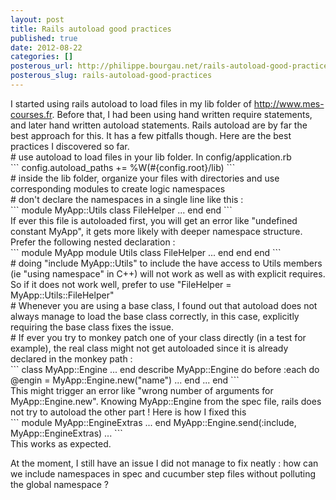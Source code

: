 ```yaml
---
layout: post
title: Rails autoload good practices
published: true
date: 2012-08-22
categories: []
posterous_url: http://philippe.bourgau.net/rails-autoload-good-practices
posterous_slug: rails-autoload-good-practices
---
```

<div>I started using rails autoload to load files in my lib folder of <a href="http://www.mes-courses.fr">http://www.mes-courses.fr</a>. Before that, I had been using hand written require statements, and later hand written autoload statements. Rails autoload are by far the best approach for this. It has a few pitfalls though. Here are the best practices I discovered so far.</div>
<div># use autoload to load files in your lib folder. In config/application.rb</div>
<div>
```
config.autoload_paths += %W(#{config.root}/lib)
```
</div>
<div># inside the lib folder, organize your files with directories and use corresponding modules to create logic namespaces</div>
<div># don't declare the namespaces in a single line like this :</div>
<div>
```
module MyApp::Utils
 class FileHelper
 ...
 end
end
```
</div>
<div>If ever this file is autoloaded first, you will get an error like "undefined constant MyApp", it gets more likely with deeper namespace structure. Prefer the following nested declaration :</div>
<div>
```
module MyApp
 module Utils
 class FileHelper
 ...
end
end
end
```
</div>
<div># doing "include MyApp::Utils" to include the have access to Utils members (ie "using namespace" in C++) will not work as well as with explicit requires. So if it does not work well, prefer to use "FileHelper = MyApp::Utils::FileHelper"</div>
<div># Whenever you are using a base class, I found out that autoload does not always manage to load the base class correctly, in this case, explicitly requiring the base class fixes the issue.</div>
<div># If ever you try to monkey patch one of your class directly (in a test for example), the real class might not get autoloaded since it is already declared in the monkey path :</div>
<div>
```
class MyApp::Engine
 ...
end
describe MyApp::Engine do
 before :each do
 @engin = MyApp::Engine.new("name")
 ...
 end
 ...
end
```
</div>
<div>This might trigger an error like "wrong number of arguments for MyApp::Engine.new". Knowing MyApp::Engine from the spec file, rails does not try to autoload the other part ! Here is how I fixed this</div>
<div>
```
module MyApp::EngineExtras
 ...
end
MyApp::Engine.send(:include, MyApp::EngineExtras)
...
```
</div>
<div>This works as expected.</div>
<p />
<div>At the moment, I still have an issue I did not manage to fix neatly : how can we include namespaces in spec and cucumber step files without polluting the global namespace ?</div>

